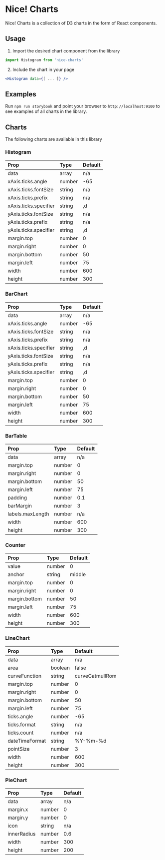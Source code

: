 # Nice! Charts

Nice! Charts is a collection of D3 charts in the form of React components.

## Usage
1. Import the desired chart component from the library

```js
import Histogram from 'nice-charts'
```

2. Include the chart in your page

```jsx
<Histogram data={[ ... ]} />
```

## Examples
Run `npm run storybook` and point your browser to `http://localhost:9100` to see examples of all charts in the library.

## Charts
The following charts are available in this library

### Histogram
Prop|Type|Default
|:----|:----|:----
data|array|n/a
xAxis.ticks.angle|number|-65
xAxis.ticks.fontSize|string|n/a
xAxis.ticks.prefix|string|n/a
xAxis.ticks.specifier|string|,d
yAxis.ticks.fontSize|string|n/a
yAxis.ticks.prefix|string|n/a
yAxis.ticks.specifier|string|,d
margin.top|number|0
margin.right|number|0
margin.bottom|number|50
margin.left|number|75
width|number|600
height|number|300

### BarChart
Prop|Type|Default
|:----|:----|:----
data|array|n/a
xAxis.ticks.angle|number|-65
xAxis.ticks.fontSize|string|n/a
xAxis.ticks.prefix|string|n/a
xAxis.ticks.specifier|string|,d
yAxis.ticks.fontSize|string|n/a
yAxis.ticks.prefix|string|n/a
yAxis.ticks.specifier|string|,d
margin.top|number|0
margin.right|number|0
margin.bottom|number|50
margin.left|number|75
width|number|600
height|number|300

### BarTable
Prop|Type|Default
|:----|:----|:----
data|array|n/a
margin.top|number|0
margin.right|number|0
margin.bottom|number|50
margin.left|number|75
padding|number|0.1
barMargin|number|3
labels.maxLength|number|n/a
width|number|600
height|number|300

### Counter
Prop|Type|Default
|:----|:----|:----
value|number|0
anchor|string|middle
margin.top|number|0
margin.right|number|0
margin.bottom|number|50
margin.left|number|75
width|number|600
height|number|300

### LineChart
Prop|Type|Default
|:----|:----|:----
data|array|n/a
area|boolean|false
curveFunction|string|curveCatmullRom
margin.top|number|0
margin.right|number|0
margin.bottom|number|50
margin.left|number|75
ticks.angle|number|-65
ticks.format|string|n/a
ticks.count|number|n/a
dateTimeFormat|string|%Y-%m-%d
pointSize|number|3
width|number|600
height|number|300

### PieChart
Prop|Type|Default
|:----|:----|:----
data|array|n/a
margin.x|number|0
margin.y|number|0
icon|string|n/a
innerRadius|number|0.6
width|number|300
height|number|200
